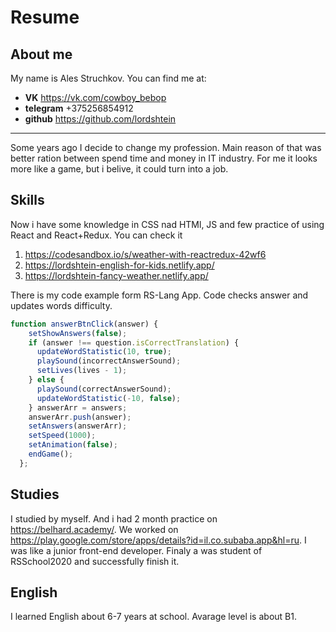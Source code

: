 # Resume
## About me
My name is Ales Struchkov.
You can find me at:
* **VK** https://vk.com/cowboy_bebop
* **telegram**  +375256854912
* **github** https://github.com/lordshtein
***
Some years ago I decide to change my profession. Main reason of that was better ration between spend time and money in IT industry. For me it looks more like a game, but i belive, it could turn into a job.
## Skills
Now i have some knowledge in CSS nad HTMl, JS and few practice of using React and React+Redux. You can check it
1.  https://codesandbox.io/s/weather-with-reactredux-42wf6
1.  https://lordshtein-english-for-kids.netlify.app/
1.  https://lordshtein-fancy-weather.netlify.app/

There is my code example form RS-Lang App. Code checks answer and updates words difficulty.
```javascript
function answerBtnClick(answer) {
    setShowAnswers(false);
    if (answer !== question.isCorrectTranslation) {
      updateWordStatistic(10, true);
      playSound(incorrectAnswerSound);
      setLives(lives - 1);
    } else {
      playSound(correctAnswerSound);
      updateWordStatistic(-10, false);
    } answerArr = answers;
    answerArr.push(answer);
    setAnswers(answerArr);
    setSpeed(1000);
    setAnimation(false);
    endGame();
  };
```
## Studies
I studied by myself. And i had 2 month practice on https://belhard.academy/. We worked on https://play.google.com/store/apps/details?id=il.co.subaba.app&hl=ru. I was like a junior front-end developer. Finaly a was student of RSSchool2020 and successfully finish it. 

## English
I learned English about 6-7 years at school. Avarage level is about B1.
